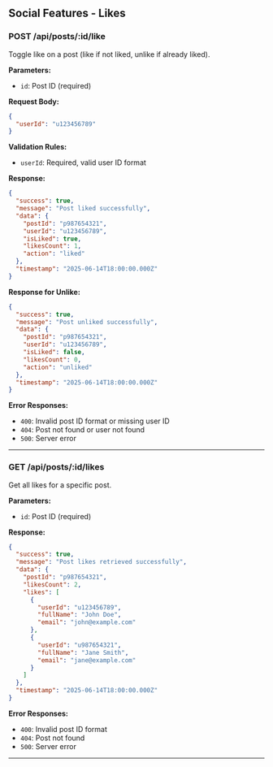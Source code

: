 ## Social Features - Likes

### POST /api/posts/:id/like
Toggle like on a post (like if not liked, unlike if already liked).

**Parameters:**
- `id`: Post ID (required)

**Request Body:**
```json
{
  "userId": "u123456789"
}
```

**Validation Rules:**
- `userId`: Required, valid user ID format

**Response:**
```json
{
  "success": true,
  "message": "Post liked successfully",
  "data": {
    "postId": "p987654321",
    "userId": "u123456789",
    "isLiked": true,
    "likesCount": 1,
    "action": "liked"
  },
  "timestamp": "2025-06-14T18:00:00.000Z"
}
```

**Response for Unlike:**
```json
{
  "success": true,
  "message": "Post unliked successfully",
  "data": {
    "postId": "p987654321",
    "userId": "u123456789",
    "isLiked": false,
    "likesCount": 0,
    "action": "unliked"
  },
  "timestamp": "2025-06-14T18:00:00.000Z"
}
```

**Error Responses:**
- `400`: Invalid post ID format or missing user ID
- `404`: Post not found or user not found
- `500`: Server error

---

### GET /api/posts/:id/likes
Get all likes for a specific post.

**Parameters:**
- `id`: Post ID (required)

**Response:**
```json
{
  "success": true,
  "message": "Post likes retrieved successfully",
  "data": {
    "postId": "p987654321",
    "likesCount": 2,
    "likes": [
      {
        "userId": "u123456789",
        "fullName": "John Doe",
        "email": "john@example.com"
      },
      {
        "userId": "u987654321",
        "fullName": "Jane Smith",
        "email": "jane@example.com"
      }
    ]
  },
  "timestamp": "2025-06-14T18:00:00.000Z"
}
```

**Error Responses:**
- `400`: Invalid post ID format
- `404`: Post not found
- `500`: Server error

---
